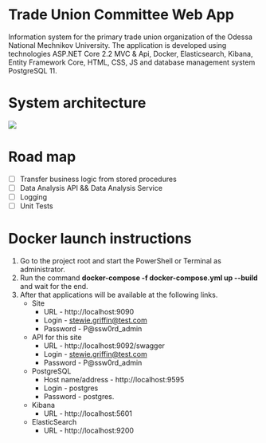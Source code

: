 # Trade Union Committee Web App
Information system for the primary trade union organization of the Odessa National Mechnikov University. The application is developed using technologies ASP.NET Core 2.2 MVC &amp; Api, Docker, Elasticsearch, Kibana, Entity Framework Core, HTML, CSS, JS and database management system PostgreSQL 11.

# System architecture
![](https://github.com/zavada-sergey/TradeUnionCommittee.WebApp.Core/blob/master/blob/System%20architecture%20v3.0.png)

# Road map
- [ ] Transfer business logic from stored procedures
- [ ] Data Analysis API && Data Analysis Service
- [ ] Logging
- [ ] Unit Tests

# Docker launch instructions
1. Go to the project root and start the PowerShell or Terminal as administrator.
2. Run the command **docker-compose -f docker-compose.yml up --build** and wait for the end.
3. After that applications will be available at the following links.
    - Site
        - URL - http://localhost:9090
        - Login - stewie.griffin@test.com
        - Password - P@ssw0rd_admin
    - API for this site
        - URL - http://localhost:9092/swagger
        - Login - stewie.griffin@test.com
        - Password - P@ssw0rd_admin
    - PostgreSQL
        - Host name/address - http://localhost:9595
        - Login - postgres 
        - Password - postgres.
    - Kibana 
        - URL - http://localhost:5601
    - ElasticSearch
        - URL - http://localhost:9200